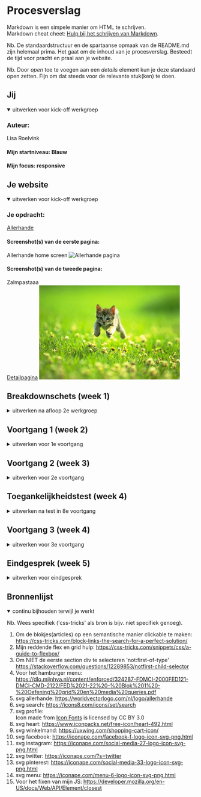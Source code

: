 # Procesverslag
Markdown is een simpele manier om HTML te schrijven.  
Markdown cheat cheet: [Hulp bij het schrijven van Markdown](https://github.com/adam-p/markdown-here/wiki/Markdown-Cheatsheet).

Nb. De standaardstructuur en de spartaanse opmaak van de README.md zijn helemaal prima. Het gaat om de inhoud van je procesverslag. Besteedt de tijd voor pracht en praal aan je website.

Nb. Door *open* toe te voegen aan een *details* element kun je deze standaard open zetten. Fijn om dat steeds voor de relevante stuk(ken) te doen.





## Jij

<details open>
<summary>uitwerken voor kick-off werkgroep</summary>

### Auteur:
Lisa Roelvink

#### Mijn startniveau: Blauw

#### Mijn focus: responsive
</details>





## Je website

<details open>
<summary>uitwerken voor kick-off werkgroep</summary>

### Je opdracht:
[Allerhande](https://www.ah.nl/allerhande)

#### Screenshot(s) van de eerste pagina: 
Allerhande home screen
<img src="screenshots.voorgang/home-breakdown.jpg" width="375px" alt="Allerhande pagina">

#### Screenshot(s) van de tweede pagina:
Zalmpastaaa  
[Detailpagina](https://www.ah.nl/allerhande/recept/R-R555304/pasta-met-zalm-roomkaas-en-courgette) 
<img src="images/dummy-plaatje.jpg" width="375px" alt="omschrijving van de pagina">
 
</details>





## Breakdownschets (week 1)

<details>
<summary>uitwerken na afloop 2e werkgroep</summary>

### de hele pagina: 
<img src="screenshots.voorgang/home-breakdown.jpg" width="375px" alt="Allerhande pagina">

### dynamisch deel (bijv menu): 
<img src="images/dummy-plaatje.jpg" width="375px" alt="breakdown van een dynamisch deel">

</details>





## Voortgang 1 (week 2)

<details>
<summary>uitwerken voor 1e voortgang</summary>

### Stand van zaken
hier dit ging goed & dit was lastig (neem ook screenshots op van delen van je website en code)


### Agenda voor meeting
samen met je groepje opstellen

| student 1      | student 2          | student 3    | student 4        |
| ---            | ---                | ---          | ---              |
| dit bespreken  | en dit             | en ik dit    | en dan ik dat    |
| en dat ook nog | dit als er tijd is | nog een punt | dit wil ik zeker |
| ...            | ...                | ...          | ...              |


### Verslag van meeting
hier na afloop snel de uitkomsten van de meeting vastleggen

- punt 1
- punt 2
- nog een punt
- ...

</details>





## Voortgang 2 (week 3)

<details>
<summary>uitwerken voor 2e voortgang</summary>

### Stand van zaken
hier dit ging goed & dit was lastig (neem ook screenshots op van delen van je website en code)


### Agenda voor meeting
samen met je groepje opstellen

| student 1      | student 2          | student 3    | student 4        |
| ---            | ---                | ---          | ---              |
| dit bespreken  | en dit             | en ik dit    | en dan ik dat    |
| en dat ook nog | dit als er tijd is | nog een punt | dit wil ik zeker |
| ...            | ...                | ...          | ...              |


### Verslag van meeting
hier na afloop snel de uitkomsten van de meeting vastleggen

- punt 1
- punt 2
- nog een punt
- ...

</details>





## Toegankelijkheidstest (week 4)

<details>
<summary>uitwerken na test in 8e voortgang</summary>

### Bevindingen
Lijst met je bevindingen die in de test naar voren kwamen:

#### Titel eerste bevinding
Hier korte omschrijving (met indien nodig een afbeelding)

Hier een omschrijving van hoe het opgelost kan worden (met indien nodig een afbeelding)


#### Titel tweede bevinding. 
Hier korte omschrijving (met indien nodig een afbeelding)

Hier een omschrijving van hoe het opgelost kan worden (met indien nodig een afbeelding)


#### Titel volgende bevinding. 
Hier korte omschrijving (met indien nodig een afbeelding)

Hier een omschrijving van hoe het opgelost kan worden (met indien nodig een afbeelding)


#### Titel nog een bevinding. 
Hier korte omschrijving (met indien nodig een afbeelding)

Hier een omschrijving van hoe het opgelost kan worden (met indien nodig een afbeelding)

</details>





## Voortgang 3 (week 4)

<details>
<summary>uitwerken voor 3e voortgang</summary>

### Stand van zaken
hier dit ging goed & dit was lastig (neem ook screenshots op van delen van je website en code)


### Agenda voor meeting
samen met je groepje opstellen

| student 1      | student 2          | student 3    | student 4        |
| ---            | ---                | ---          | ---              |
| dit bespreken  | en dit             | en ik dit    | en dan ik dat    |
| en dat ook nog | dit als er tijd is | nog een punt | dit wil ik zeker |
| ...            | ...                | ...          | ...              |


### Verslag van meeting
hier na afloop snel de uitkomsten van de meeting vastleggen

- punt 1
- punt 2
- nog een punt
- ...

</details>





## Eindgesprek (week 5)

<details>
<summary>uitwerken voor eindgesprek</summary>

### Stand van zaken
hier dit ging goed & dit was lastig (neem ook screenshots op van delen van je website en code)

### Screenshot(s)

hier screenshot(s) van je eindresultaat

</details>





## Bronnenlijst

<details open>
<summary>continu bijhouden terwijl je werkt</summary>

Nb. Wees specifiek ('css-tricks' als bron is bijv. niet specifiek genoeg).

1. Om de blokjes(articles) op een semantische manier clickable te maken: https://css-tricks.com/block-links-the-search-for-a-perfect-solution/
2. Mijn reddende flex en grid hulp: https://css-tricks.com/snippets/css/a-guide-to-flexbox/
3. Om NIET de eerste section div te selecteren 'not:first-of-type' https://stackoverflow.com/questions/12289853/notfirst-child-selector
4. Voor het hamburger menu: https://dlo.mijnhva.nl/content/enforced/324287-FDMCI-2000FED121-DMCI-CMD-2122/FED%2021-22%20-%20Blok%201%20-%20Oefening%20grid%20en%20media%20queries.pdf
5. svg allerhande: https://worldvectorlogo.com/nl/logo/allerhande
6. svg search: https://icons8.com/icons/set/search
7. svg profile: <div>Icon made from <a href="http://www.onlinewebfonts.com/icon">Icon Fonts</a> is licensed by CC BY 3.0</div>
8. svg heart: https://www.iconpacks.net/free-icon/heart-492.html
9. svg winkelmand: https://uxwing.com/shopping-cart-icon/
10. svg facebook: https://iconape.com/facebook-f-logo-icon-svg-png.html
11. svg instagram: https://iconape.com/social-media-27-logo-icon-svg-png.html
12. svg twitter: https://iconape.com/?s=twitter
13. svg pinterest: https://iconape.com/social-media-33-logo-icon-svg-png.html
14. svg menu: https://iconape.com/menu-6-logo-icon-svg-png.html
15. Voor het fixen van mijn JS: https://developer.mozilla.org/en-US/docs/Web/API/Element/closest

</details>
